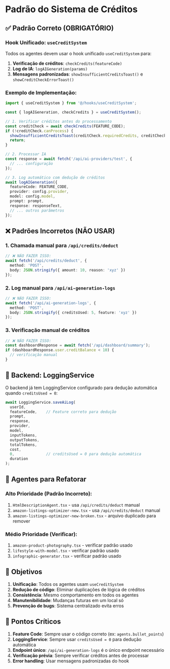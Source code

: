 # Padrão do Sistema de Créditos

## ✅ Padrão Correto (OBRIGATÓRIO)

### Hook Unificado: `useCreditSystem`

Todos os agentes devem usar o hook unificado `useCreditSystem` para:

1. **Verificação de créditos**: `checkCredits(featureCode)`
2. **Log de IA**: `logAIGeneration(params)`
3. **Mensagens padronizadas**: `showInsufficientCreditsToast()` e `showCreditCheckErrorToast()`

### Exemplo de Implementação:

```typescript
import { useCreditSystem } from '@/hooks/useCreditSystem';

const { logAIGeneration, checkCredits } = useCreditSystem();

// 1. Verificar créditos antes do processamento
const creditCheck = await checkCredits(FEATURE_CODE);
if (!creditCheck.canProcess) {
  showInsufficientCreditsToast(creditCheck.requiredCredits, creditCheck.currentBalance);
  return;
}

// 2. Processar IA
const response = await fetch('/api/ai-providers/test', {
  // ... configuração
});

// 3. Log automático com dedução de créditos
await logAIGeneration({
  featureCode: FEATURE_CODE,
  provider: config.provider,
  model: config.model,
  prompt: prompt,
  response: responseText,
  // ... outros parâmetros
});
```

## ❌ Padrões Incorretos (NÃO USAR)

### 1. Chamada manual para `/api/credits/deduct`
```typescript
// ❌ NÃO FAZER ISSO:
await fetch('/api/credits/deduct', {
  method: 'POST',
  body: JSON.stringify({ amount: 10, reason: 'xyz' })
});
```

### 2. Log manual para `/api/ai-generation-logs`
```typescript
// ❌ NÃO FAZER ISSO:
await fetch('/api/ai-generation-logs', {
  method: 'POST',
  body: JSON.stringify({ creditsUsed: 5, feature: 'xyz' })
});
```

### 3. Verificação manual de créditos
```typescript
// ❌ NÃO FAZER ISSO:
const dashboardResponse = await fetch('/api/dashboard/summary');
if (dashboardResponse.user.creditBalance < 10) {
  // verificação manual
}
```

## 🔧 Backend: LoggingService

O backend já tem LoggingService configurado para dedução automática quando `creditsUsed = 0`:

```typescript
await LoggingService.saveAiLog(
  userId,
  featureCode,    // Feature correto para dedução
  prompt,
  response,
  provider,
  model,
  inputTokens,
  outputTokens,
  totalTokens,
  cost,
  0,              // creditsUsed = 0 para dedução automática
  duration
);
```

## 📝 Agentes para Refatorar

### Alto Prioridade (Padrão Incorreto):
1. `HtmlDescriptionAgent.tsx` - usa `/api/credits/deduct` manual
2. `amazon-listings-optimizer-new.tsx` - usa `/api/credits/deduct` manual
3. `amazon-listings-optimizer-new-broken.tsx` - arquivo duplicado para remover

### Médio Prioridade (Verificar):
1. `amazon-product-photography.tsx` - verificar padrão usado
2. `lifestyle-with-model.tsx` - verificar padrão usado
3. `infographic-generator.tsx` - verificar padrão usado

## 🎯 Objetivos

1. **Unificação**: Todos os agentes usam `useCreditSystem`
2. **Redução de código**: Eliminar duplicações de lógica de créditos
3. **Consistência**: Mesmo comportamento em todos os agentes
4. **Manutenibilidade**: Mudanças futuras em um local só
5. **Prevenção de bugs**: Sistema centralizado evita erros

## 🚨 Pontos Críticos

1. **Feature Code**: Sempre usar o código correto (ex: `agents.bullet_points`)
2. **LoggingService**: Sempre usar `creditsUsed = 0` para dedução automática
3. **Endpoint único**: `/api/ai-generation-logs` é o único endpoint necessário
4. **Verificação prévia**: Sempre verificar créditos antes de processar
5. **Error handling**: Usar mensagens padronizadas do hook
